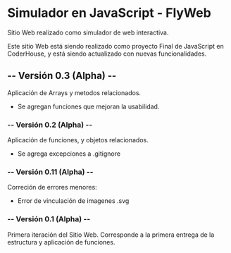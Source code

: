 # Simulador en JavaScript - FlyWeb
Sitio Web realizado como simulador de web interactiva.

Este sitio Web está siendo realizado como proyecto Final de JavaScript en CoderHouse, y está siendo actualizado con nuevas funcionalidades.

## -- Versión 0.3 (Alpha) --
Aplicación de Arrays y metodos relacionados.
- Se agregan funciones que mejoran la usabilidad.

### -- Versión 0.2 (Alpha) --
Aplicación de funciones, y objetos relacionados.
- Se agrega excepciones a .gitignore

### -- Versión 0.11 (Alpha) --
Correción de errores menores:

- Error de vinculación de imagenes .svg

### -- Versión 0.1 (Alpha) --
Primera iteración del Sitio Web. Corresponde a la primera entrega de la estructura y aplicación de funciones.
